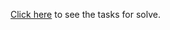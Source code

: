 <a href="https://github.com/TelerikAcademy/JavaScript-Fundamentals/tree/master/Topics/05.%20Conditional%20Statements/homework">Click here</a> to see the tasks for solve.